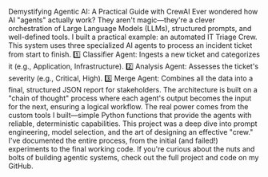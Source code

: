 Demystifying Agentic AI: A Practical Guide with CrewAI
Ever wondered how AI "agents" actually work? They aren't magic—they're a clever orchestration of Large Language Models (LLMs), structured prompts, and well-defined tools.
I built a practical example: an automated IT Triage Crew. This system uses three specialized AI agents to process an incident ticket from start to finish.
1️⃣ Classifier Agent: Ingests a new ticket and categorizes it (e.g., Application, Infrastructure).
2️⃣ Analysis Agent: Assesses the ticket's severity (e.g., Critical, High).
3️⃣ Merge Agent: Combines all the data into a final, structured JSON report for stakeholders.
The architecture is built on a "chain of thought" process where each agent's output becomes the input for the next, ensuring a logical workflow. The real power comes from the custom tools I built—simple Python functions that provide the agents with reliable, deterministic capabilities.
This project was a deep dive into prompt engineering, model selection, and the art of designing an effective "crew." I've documented the entire process, from the initial (and failed!) experiments to the final working code.
If you're curious about the nuts and bolts of building agentic systems, check out the full project and code on my GitHub.
